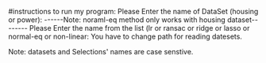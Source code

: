 #instructions to run my program:
Please Enter the name of DataSet (housing or power): 
------Note: noraml-eq method only works with housing dataset--------
Please Enter the name from  the list (lr or ransac or ridge or lasso or normal-eq or non-linear: 
You have to change path for reading datesets.

Note: datasets and Selections' names are case senstive.  
